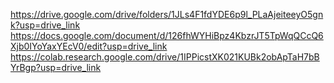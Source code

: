 https://drive.google.com/drive/folders/1JLs4F1fdYDE6p9l_PLaAjeiteeyO5gnk?usp=drive_link
https://docs.google.com/document/d/126fhWYHiBpz4KbzrJT5TpWqQCcQ6Xjb0IYoYaxYEcV0/edit?usp=drive_link
https://colab.research.google.com/drive/1IPPicstXK021KUBk2obApTaH7bBYrBgp?usp=drive_link
